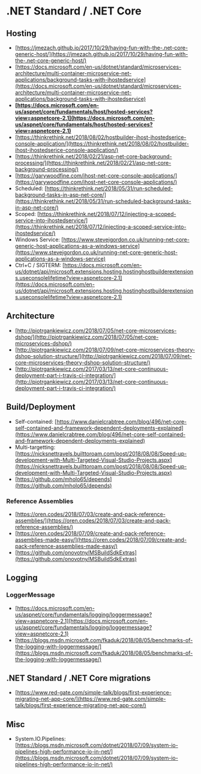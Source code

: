 # .NET Standard / .NET Core

## Hosting

* [https://jmezach.github.io/2017/10/29/having-fun-with-the-.net-core-generic-host/](https://jmezach.github.io/2017/10/29/having-fun-with-the-.net-core-generic-host/)
* [https://docs.microsoft.com/en-us/dotnet/standard/microservices-architecture/multi-container-microservice-net-applications/background-tasks-with-ihostedservice](https://docs.microsoft.com/en-us/dotnet/standard/microservices-architecture/multi-container-microservice-net-applications/background-tasks-with-ihostedservice)
* **[https://docs.microsoft.com/en-us/aspnet/core/fundamentals/host/hosted-services?view=aspnetcore-2.1](https://docs.microsoft.com/en-us/aspnet/core/fundamentals/host/hosted-services?view=aspnetcore-2.1)**
* [https://thinkrethink.net/2018/08/02/hostbuilder-ihost-ihostedserice-console-application/](https://thinkrethink.net/2018/08/02/hostbuilder-ihost-ihostedserice-console-application/)
* [https://thinkrethink.net/2018/02/21/asp-net-core-background-processing/](https://thinkrethink.net/2018/02/21/asp-net-core-background-processing/)
* [https://garywoodfine.com/ihost-net-core-console-applications/](https://garywoodfine.com/ihost-net-core-console-applications/)
* Scheduled: [https://thinkrethink.net/2018/05/31/run-scheduled-background-tasks-in-asp-net-core/](https://thinkrethink.net/2018/05/31/run-scheduled-background-tasks-in-asp-net-core/)
* Scoped: [https://thinkrethink.net/2018/07/12/injecting-a-scoped-service-into-ihostedservice/](https://thinkrethink.net/2018/07/12/injecting-a-scoped-service-into-ihostedservice/)
* Windows Service: [https://www.stevejgordon.co.uk/running-net-core-generic-host-applications-as-a-windows-service](https://www.stevejgordon.co.uk/running-net-core-generic-host-applications-as-a-windows-service)
* Ctrl+C / SIGTERM: [https://docs.microsoft.com/en-us/dotnet/api/microsoft.extensions.hosting.hostinghostbuilderextensions.useconsolelifetime?view=aspnetcore-2.1](https://docs.microsoft.com/en-us/dotnet/api/microsoft.extensions.hosting.hostinghostbuilderextensions.useconsolelifetime?view=aspnetcore-2.1)

## Architecture
* [http://piotrgankiewicz.com/2018/07/05/net-core-microservices-dshop/](http://piotrgankiewicz.com/2018/07/05/net-core-microservices-dshop/)
* [http://piotrgankiewicz.com/2018/07/09/net-core-microservices-theory-dshop-solution-structure/](http://piotrgankiewicz.com/2018/07/09/net-core-microservices-theory-dshop-solution-structure/)
* [http://piotrgankiewicz.com/2017/03/13/net-core-continuous-deployment-part-i-travis-ci-integration/](http://piotrgankiewicz.com/2017/03/13/net-core-continuous-deployment-part-i-travis-ci-integration/)

## Build/Deployment

* Self-contained: [https://www.danielcrabtree.com/blog/496/net-core-self-contained-and-framework-dependent-deployments-explained](https://www.danielcrabtree.com/blog/496/net-core-self-contained-and-framework-dependent-deployments-explained)
* Multi-targetting: [https://nicksnettravels.builttoroam.com/post/2018/08/08/Speed-up-development-with-Multi-Targeted-Visual-Studio-Projects.aspx](https://nicksnettravels.builttoroam.com/post/2018/08/08/Speed-up-development-with-Multi-Targeted-Visual-Studio-Projects.aspx)
* [https://github.com/mholo65/depends](https://github.com/mholo65/depends)

### Reference Assemblies

* [https://oren.codes/2018/07/03/create-and-pack-reference-assemblies/](https://oren.codes/2018/07/03/create-and-pack-reference-assemblies/)
* [https://oren.codes/2018/07/09/create-and-pack-reference-assemblies-made-easy/](https://oren.codes/2018/07/09/create-and-pack-reference-assemblies-made-easy/)
* [https://github.com/onovotny/MSBuildSdkExtras](https://github.com/onovotny/MSBuildSdkExtras)

## Logging

### LoggerMessage

* [https://docs.microsoft.com/en-us/aspnet/core/fundamentals/logging/loggermessage?view=aspnetcore-2.1](https://docs.microsoft.com/en-us/aspnet/core/fundamentals/logging/loggermessage?view=aspnetcore-2.1)
* [https://blogs.msdn.microsoft.com/fkaduk/2018/08/05/benchmarks-of-the-logging-with-loggermessage/](https://blogs.msdn.microsoft.com/fkaduk/2018/08/05/benchmarks-of-the-logging-with-loggermessage/)

## .NET Standard / .NET Core migrations

* [https://www.red-gate.com/simple-talk/blogs/first-experience-migrating-net-app-core/](https://www.red-gate.com/simple-talk/blogs/first-experience-migrating-net-app-core/)

## Misc

* System.IO.Pipelines: [https://blogs.msdn.microsoft.com/dotnet/2018/07/09/system-io-pipelines-high-performance-io-in-net/](https://blogs.msdn.microsoft.com/dotnet/2018/07/09/system-io-pipelines-high-performance-io-in-net/) 